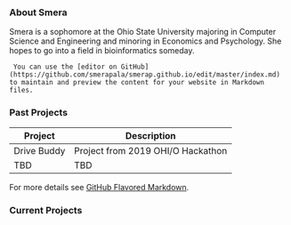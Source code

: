 ### About Smera

Smera is a sophomore at the Ohio State University majoring in Computer Science and Engineering and minoring in Economics and Psychology. She hopes to go into a field in bioinformatics someday.

` You can use the [editor on GitHub](https://github.com/smerapala/smerap.github.io/edit/master/index.md) to maintain and preview the content for your website in Markdown files.`


### Past Projects

Project | Description
------------ | -------------
Drive Buddy | Project from 2019 OHI/O Hackathon
TBD | TBD


For more details see [GitHub Flavored Markdown](https://guides.github.com/features/mastering-markdown/).

### Current Projects

